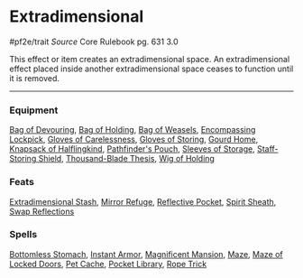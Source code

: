 # Extradimensional
#pf2e/trait 
*Source* Core Rulebook pg. 631 3.0

This effect or item creates an extradimensional space. An extradimensional effect placed inside another extradimensional space ceases to function until it is removed.

---

### Equipment
[Bag of Devouring](Bag%20of%20Devouring), [Bag of Holding](Bag%20of%20Holding), [Bag of Weasels](Bag%20of%20Weasels), [Encompassing Lockpick](Encompassing%20Lockpick), [Gloves of Carelessness](Gloves%20of%20Carelessness), [Gloves of Storing](Gloves%20of%20Storing), [Gourd Home](Gourd%20Home), [Knapsack of Halflingkind](Knapsack%20of%20Halflingkind), [Pathfinder's Pouch](Pathfinder's%20Pouch), [Sleeves of Storage](Sleeves%20of%20Storage), [Staff-Storing Shield](Staff-Storing%20Shield), [Thousand-Blade Thesis](Thousand-Blade%20Thesis), [Wig of Holding](Wig%20of%20Holding)

### Feats
[Extradimensional Stash](Extradimensional%20Stash), [Mirror Refuge](Mirror%20Refuge), [Reflective Pocket](Reflective%20Pocket), [Spirit Sheath](Spirit%20Sheath), [Swap Reflections](Swap%20Reflections)

### Spells
[Bottomless Stomach](Bottomless%20Stomach.md), [Instant Armor](Instant%20Armor.md), [Magnificent Mansion](Magnificent%20Mansion.md), [Maze](Maze.md), [Maze of Locked Doors](Maze%20of%20Locked%20Doors.md), [Pet Cache](Pet%20Cache.md), [Pocket Library](Pocket%20Library.md), [Rope Trick](Rope%20Trick.md)